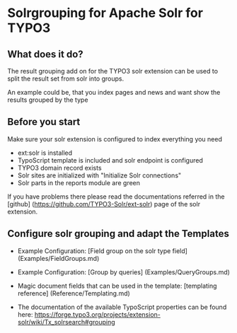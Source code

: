 
# Solrgrouping for Apache Solr for TYPO3

## What does it do?

The result grouping add on for the TYPO3 solr extension can be used to split the result set from solr into groups.

An example could be, that you index pages and news and want show the results grouped by the type


## Before you start

Make sure your solr extension is configured to index everything you need

- ext:solr is installed
- TypoScript template is included and solr endpoint is configured
- TYPO3 domain record exists
- Solr sites are initialized with "Initialize Solr connections"
- Solr parts in the reports module are green

If you have problems there please read the documentations referred in the [github] (https://github.com/TYPO3-Solr/ext-solr)
page of the solr extension.

## Configure solr grouping and adapt the Templates

* Example Configuration: [Field group on the solr type field] (Examples/FieldGroups.md)

* Example Configuration: [Group by queries] (Examples/QueryGroups.md)

* Magic document fields that can be used in the template: [templating reference] (Reference/Templating.md)

* The documentation of the available TypoScript properties can be found here: https://forge.typo3.org/projects/extension-solr/wiki/Tx_solrsearch#grouping
